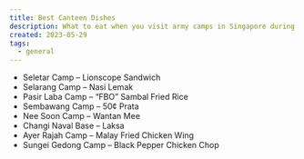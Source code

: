 ```yaml
---
title: Best Canteen Dishes
description: What to eat when you visit army camps in Singapore during national service
created: 2023-05-29
tags:
  - general
---
```


- Seletar Camp – Lionscope Sandwich
- Selarang Camp – Nasi Lemak
- Pasir Laba Camp – “FBO” Sambal Fried Rice
- Sembawang Camp – 50¢ Prata
- Nee Soon Camp – Wantan Mee
- Changi Naval Base – Laksa
- Ayer Rajah Camp – Malay Fried Chicken Wing
- Sungei Gedong Camp – Black Pepper Chicken Chop